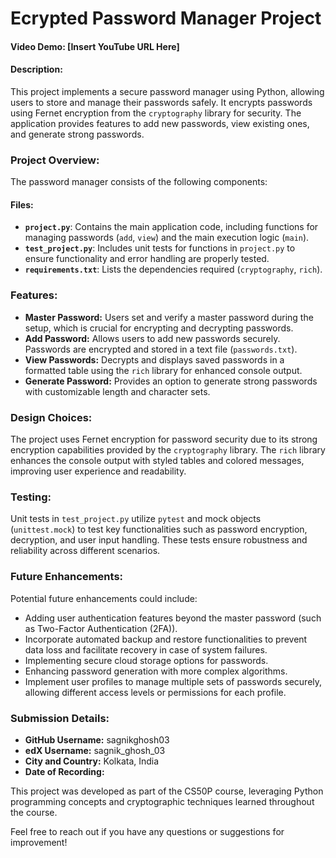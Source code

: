 # Ecrypted Password Manager Project

#### Video Demo: [Insert YouTube URL Here]

#### Description:
This project implements a secure password manager using Python, allowing users to store and manage their passwords safely. It encrypts passwords using Fernet encryption from the `cryptography` library for security. The application provides features to add new passwords, view existing ones, and generate strong passwords.

### Project Overview:
The password manager consists of the following components:

#### Files:
- **`project.py`**: Contains the main application code, including functions for managing passwords (`add`, `view`) and the main execution logic (`main`).
- **`test_project.py`**: Includes unit tests for functions in `project.py` to ensure functionality and error handling are properly tested.
- **`requirements.txt`**: Lists the dependencies required (`cryptography`, `rich`).

### Features:
- **Master Password:** Users set and verify a master password during the setup, which is crucial for encrypting and decrypting passwords.
- **Add Password:** Allows users to add new passwords securely. Passwords are encrypted and stored in a text file (`passwords.txt`).
- **View Passwords:** Decrypts and displays saved passwords in a formatted table using the `rich` library for enhanced console output.
- **Generate Password:** Provides an option to generate strong passwords with customizable length and character sets.

### Design Choices:
The project uses Fernet encryption for password security due to its strong encryption capabilities provided by the `cryptography` library. The `rich` library enhances the console output with styled tables and colored messages, improving user experience and readability.

### Testing:
Unit tests in `test_project.py` utilize `pytest` and mock objects (`unittest.mock`) to test key functionalities such as password encryption, decryption, and user input handling. These tests ensure robustness and reliability across different scenarios.

### Future Enhancements:
Potential future enhancements could include:
- Adding user authentication features beyond the master password (such as Two-Factor Authentication (2FA)).
- Incorporate automated backup and restore functionalities to prevent data loss and facilitate recovery in case of system failures.
- Implementing secure cloud storage options for passwords.
- Enhancing password generation with more complex algorithms.
- Implement user profiles to manage multiple sets of passwords securely, allowing different access levels or permissions for each profile.

### Submission Details:
- **GitHub Username:** sagnikghosh03
- **edX Username:** sagnik_ghosh_03
- **City and Country:** Kolkata, India
- **Date of Recording:** 

This project was developed as part of the CS50P course, leveraging Python programming concepts and cryptographic techniques learned throughout the course.

Feel free to reach out if you have any questions or suggestions for improvement!
